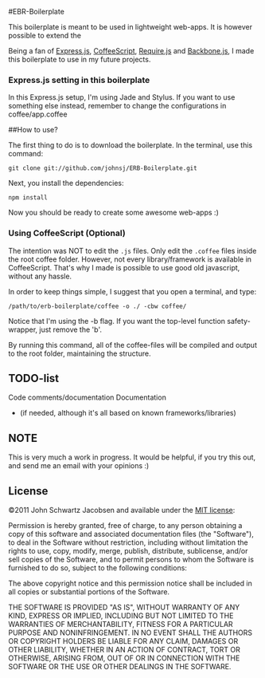 #EBR-Boilerplate

This boilerplate is meant to be used in lightweight web-apps. It is however possible to extend the 

Being a fan of [Express.js](http://expressjs.com/), [CoffeeScript](http://coffeescript.org/), [Require.js](http://requirejs.org/) and [Backbone.js](http://documentcloud.github.com/backbone/), I made this boilerplate to use in my future projects.

### Express.js setting in this boilerplate

In this Express.js setup, I'm using Jade and Stylus. If you want to use something else instead, remember to change the configurations in coffee/app.coffee

##How to use?

The first thing to do is to download the boilerplate. In the terminal, use this command:

    git clone git://github.com/johnsj/ERB-Boilerplate.git

Next, you install the dependencies:

    npm install

Now you should be ready to create some awesome web-apps :)

### Using CoffeeScript (Optional)

The intention was NOT to edit the `.js` files. Only edit the `.coffee` files inside the root coffee folder. However, not every library/framework is available in CoffeeScript. That's why I made is possible to use good old javascript, without any hassle.

In order to keep things simple, I suggest that you open a terminal, and type:

    /path/to/erb-boilerplate/coffee -o ./ -cbw coffee/

Notice that I'm using the -b flag. If you want the top-level function safety-wrapper,
just remove the 'b'.

By running this command, all of the coffee-files will be compiled and output to the root folder, maintaining the structure.

## TODO-list

Code comments/documentation
Documentation
- (if needed, although it's all based on known frameworks/libraries)

## NOTE

This is very much a work in progress. It would be helpful, if you try this out, and send me an email with your opinions :)

## License

©2011 John Schwartz Jacobsen and available under the [MIT license](http://www.opensource.org/licenses/mit-license.php):

Permission is hereby granted, free of charge, to any person obtaining a copy of this software and associated documentation files (the "Software"), to deal in the Software without restriction, including without limitation the rights to use, copy, modify, merge, publish, distribute, sublicense, and/or sell copies of the Software, and to permit persons to whom the Software is furnished to do so, subject to the following conditions:

The above copyright notice and this permission notice shall be included in all copies or substantial portions of the Software.

THE SOFTWARE IS PROVIDED "AS IS", WITHOUT WARRANTY OF ANY KIND, EXPRESS OR IMPLIED, INCLUDING BUT NOT LIMITED TO THE WARRANTIES OF MERCHANTABILITY, FITNESS FOR A PARTICULAR PURPOSE AND NONINFRINGEMENT. IN NO EVENT SHALL THE AUTHORS OR COPYRIGHT HOLDERS BE LIABLE FOR ANY CLAIM, DAMAGES OR OTHER LIABILITY, WHETHER IN AN ACTION OF CONTRACT, TORT OR OTHERWISE, ARISING FROM, OUT OF OR IN CONNECTION WITH THE SOFTWARE OR THE USE OR OTHER DEALINGS IN THE SOFTWARE.